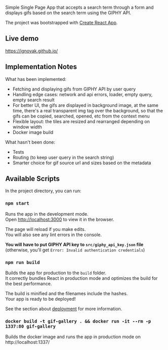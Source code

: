 Simple Single Page App that accepts a search term through a form and displays gifs based on the search term using the GIPHY API.

The project was bootstrapped with [Create React App](https://github.com/facebook/create-react-app).

## Live demo

https://ignovak.github.io/

## Implementation Notes

What has been implemented:
* Fetching and displaying gifs from GIPHY API by user query
* Handling edge cases: network and api errors, loader, empty query, empty search result
* For better UI, the gifs are displayed in background image, at the same time, there's a real transparent img tag over the background, so that the gifs can be copied, searched, opened, etc from the context menu
* Flexible layout: the tiles are resized and rearranged depending on window width
* Docker image build

What hasn't been done:
* Tests
* Routing (to keep user query in the search string)
* Smarter choice for gif source url and sizes based on the metadata

## Available Scripts

In the project directory, you can run:

### `npm start`

Runs the app in the development mode.\
Open [http://localhost:3000](http://localhost:3000) to view it in the browser.

The page will reload if you make edits.\
You will also see any lint errors in the console.

**You will have to put GIPHY API key to `src/giphy_api_key.json` file** (otherwise, you'll get `Error: Invalid authentication credentials`)

### `npm run build`

Builds the app for production to the `build` folder.\
It correctly bundles React in production mode and optimizes the build for the best performance.

The build is minified and the filenames include the hashes.\
Your app is ready to be deployed!

See the section about [deployment](https://facebook.github.io/create-react-app/docs/deployment) for more information.

### `docker build -t gif-gallery . && docker run -it --rm -p 1337:80 gif-gallery`

Builds the docker image and runs the app in production mode on http://localhost:1337/
